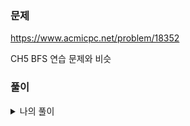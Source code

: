### 문제
https://www.acmicpc.net/problem/18352

CH5 BFS 연습 문제와 비슷

### 풀이
<details>
<summary> 나의 풀이 </summary>
<div markdown="1">

```python
### https://www.acmicpc.net/problem/18352
from collections import deque
import sys
input = sys.stdin.readline
n, m, k, x = map(int, input().split())

graph = [[] for i in range(n + 1)]

for i in range(m):
    a, b = map(int, input().split())
    graph[a].append(b)

visited = [False] * (n + 1)
cost = [0] * (n + 1)

q = deque()
q.append(x)
visited[x] = True

while q:
    now = q.popleft()

    for i in graph[now]:
        if visited[i] == False:
            visited[i] = True
            cost[i] = cost[now] + 1
            q.append(i)

cnt = 0
for i in range(1, len(cost)):
    if cost[i] == k:
        print(i)
        cnt += 1
if cnt == 0:
    print(-1)
```

</div>
</details>